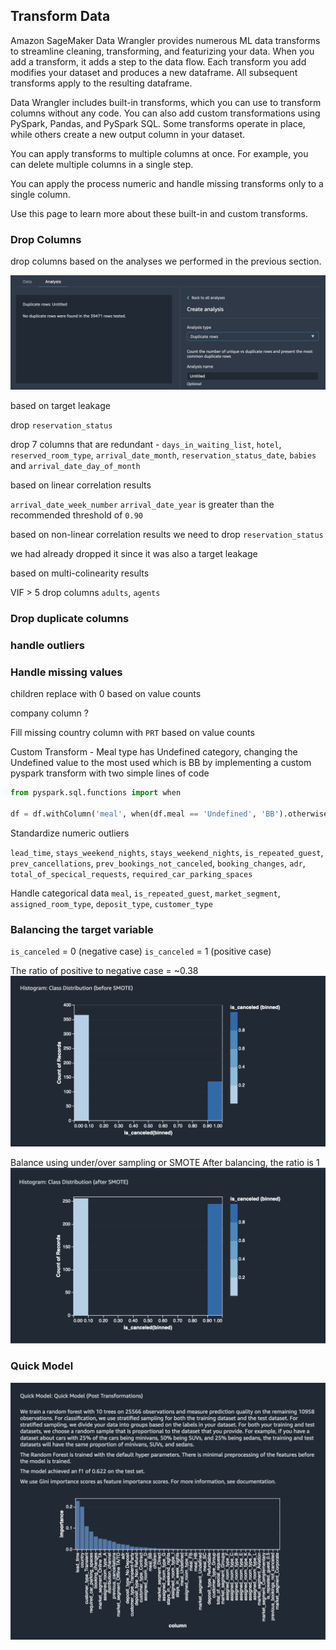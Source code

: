 ## Transform Data
Amazon SageMaker Data Wrangler provides numerous ML data transforms to streamline cleaning, transforming, and featurizing your data. When you add a transform, it adds a step to the data flow. Each transform you add modifies your dataset and produces a new dataframe. All subsequent transforms apply to the resulting dataframe.

Data Wrangler includes built-in transforms, which you can use to transform columns without any code. You can also add custom transformations using PySpark, Pandas, and PySpark SQL. Some transforms operate in place, while others create a new output column in your dataset.

You can apply transforms to multiple columns at once. For example, you can delete multiple columns in a single step.

You can apply the process numeric and handle missing transforms only to a single column.

Use this page to learn more about these built-in and custom transforms.


### Drop Columns 
 drop columns based on the analyses we performed in the previous section. 
 
 ![duplicate-1](.././img/duplicate-1.png)
 
 based on target leakage
 
 drop `reservation_status`
 
 drop 7 columns that are redundant - `days_in_waiting_list`, `hotel`, `reserved_room_type`, `arrival_date_month`, `reservation_status_date`, `babies` and `arrival_date_day_of_month`
 
 
 
 based on linear correlation results 
 
 `arrival_date_week_number`
 `arrival_date_year` is greater than the recommended threshold of `0.90`
 
 
 based on non-linear correlation results
 we need to drop `reservation_status`
 
we had already dropped it since it was also a target leakage 


based on multi-colinearity results 

VIF > 5
drop columns `adults`, `agents`

### Drop duplicate columns 


### handle outliers 



### Handle missing values 

children replace with 0 based on value counts 

company column ?


Fill missing country column with `PRT` based on value counts 

Custom Transform - Meal type has Undefined category, changing the Undefined value to the most used which is BB by implementing a custom pyspark transform with two simple lines of code

```python
from pyspark.sql.functions import when

df = df.withColumn('meal', when(df.meal == 'Undefined', 'BB').otherwise(df.meal))
```

Standardize numeric outliers 

`lead_time`, `stays_weekend_nights`, `stays_weekend_nights`, `is_repeated_guest`, `prev_cancellations`, `prev_bookings_not_canceled`, `booking_changes`, `adr`, `total_of_specical_requests`, `required_car_parking_spaces`


Handle categorical data
`meal`, `is_repeated_guest`, `market_segment`, `assigned_room_type`, `deposit_type`, `customer_type`

























 






### Balancing the target variable 

`is_canceled` = 0 (negative case)
`is_canceled` = 1 (positive case)

The ratio of positive to negative case = ~0.38
![quick-model-post](.././img/class-before-smote.png)

Balance using under/over sampling or SMOTE 
After balancing, the ratio is 1 
![quick-model-post](.././img/class-after-smote.png)










### Quick Model 
![quick-model-post](.././img/quick-model-post.png)

